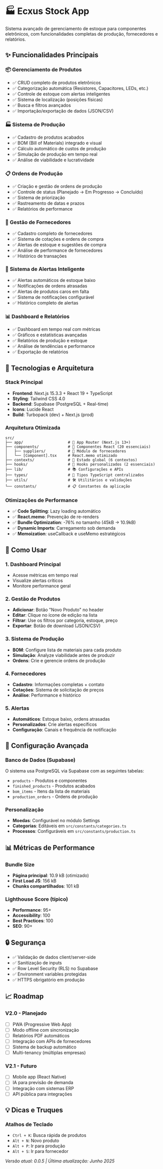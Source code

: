 # 🏭 Ecxus Stock App

Sistema avançado de gerenciamento de estoque para componentes eletrônicos, com funcionalidades completas de produção, fornecedores e relatórios.

## ✨ Funcionalidades Principais

### 📦 **Gerenciamento de Produtos**
- ✅ CRUD completo de produtos eletrônicos
- ✅ Categorização automática (Resistores, Capacitores, LEDs, etc.)
- ✅ Controle de estoque com alertas inteligentes
- ✅ Sistema de localização (posições físicas)
- ✅ Busca e filtros avançados
- ✅ Importação/exportação de dados (JSON/CSV)

### 🏭 **Sistema de Produção**
- ✅ Cadastro de produtos acabados
- ✅ BOM (Bill of Materials) integrado e visual
- ✅ Cálculo automático de custos de produção
- ✅ Simulação de produção em tempo real
- ✅ Análise de viabilidade e lucratividade

### 📋 **Ordens de Produção**
- ✅ Criação e gestão de ordens de produção
- ✅ Controle de status (Planejado → Em Progresso → Concluído)
- ✅ Sistema de priorização
- ✅ Rastreamento de datas e prazos
- ✅ Relatórios de performance

### 🤝 **Gestão de Fornecedores**
- ✅ Cadastro completo de fornecedores
- ✅ Sistema de cotações e ordens de compra
- ✅ Alertas de estoque e sugestões de compra
- ✅ Análise de performance de fornecedores
- ✅ Histórico de transações

### 🚨 **Sistema de Alertas Inteligente**
- ✅ Alertas automáticos de estoque baixo
- ✅ Notificações de ordens atrasadas
- ✅ Alertas de produtos caros em falta
- ✅ Sistema de notificações configurável
- ✅ Histórico completo de alertas

### 📊 **Dashboard e Relatórios**
- ✅ Dashboard em tempo real com métricas
- ✅ Gráficos e estatísticas avançadas
- ✅ Relatórios de produção e estoque
- ✅ Análise de tendências e performance
- ✅ Exportação de relatórios

## 🚀 Tecnologias e Arquitetura

### **Stack Principal**
- **Frontend**: Next.js 15.3.3 + React 19 + TypeScript
- **Styling**: Tailwind CSS 4.0
- **Backend**: Supabase (PostgreSQL + Real-time)
- **Icons**: Lucide React
- **Build**: Turbopack (dev) + Next.js (prod)

### **Arquitetura Otimizada**
```
src/
├── app/                    # 📱 App Router (Next.js 13+)
├── components/             # 🧩 Componentes React (20 essenciais)
│   ├── suppliers/          # 🤝 Módulo de fornecedores
│   └── [Component].tsx     # React.memo otimizado
├── contexts/               # 🔄 Estado global (6 contextos)
├── hooks/                  # 🎣 Hooks personalizados (2 essenciais)
├── lib/                    # 📚 Configurações e APIs
├── types/                  # 📝 Tipos TypeScript centralizados
├── utils/                  # 🛠️ Utilitários e validações
└── constants/              # 📋 Constantes da aplicação
```

### **Otimizações de Performance**
- ✅ **Code Splitting**: Lazy loading automático
- ✅ **React.memo**: Prevenção de re-renders
- ✅ **Bundle Optimization**: -76% no tamanho (45kB → 10.9kB)
- ✅ **Dynamic Imports**: Carregamento sob demanda
- ✅ **Memoization**: useCallback e useMemo estratégicos

## 📱 Como Usar

### **1. Dashboard Principal**
- Acesse métricas em tempo real
- Visualize alertas críticos
- Monitore performance geral

### **2. Gestão de Produtos**
- **Adicionar**: Botão "Novo Produto" no header
- **Editar**: Clique no ícone de edição na lista
- **Filtrar**: Use os filtros por categoria, estoque, preço
- **Exportar**: Botão de download (JSON/CSV)

### **3. Sistema de Produção**
- **BOM**: Configure lista de materiais para cada produto
- **Simulação**: Analyze viabilidade antes de produzir
- **Ordens**: Crie e gerencie ordens de produção

### **4. Fornecedores**
- **Cadastro**: Informações completas + contato
- **Cotações**: Sistema de solicitação de preços
- **Análise**: Performance e histórico

### **5. Alertas**
- **Automáticos**: Estoque baixo, ordens atrasadas
- **Personalizados**: Crie alertas específicos
- **Configuração**: Canais e frequência de notificação

## 🔧 Configuração Avançada

### **Banco de Dados (Supabase)**
O sistema usa PostgreSQL via Supabase com as seguintes tabelas:
- `products` - Produtos e componentes
- `finished_products` - Produtos acabados
- `bom_items` - Itens da lista de materiais
- `production_orders` - Ordens de produção

### **Personalização**
- **Moedas**: Configurável no módulo Settings
- **Categorias**: Editáveis em `src/constants/categories.ts`
- **Processos**: Configuráveis em `src/constants/production.ts`

## 📊 Métricas de Performance

### **Bundle Size**
- **Página principal**: 10.9 kB (otimizado)
- **First Load JS**: 156 kB
- **Chunks compartilhados**: 101 kB

### **Lighthouse Score** (típico)
- **Performance**: 95+
- **Accessibility**: 100
- **Best Practices**: 100
- **SEO**: 90+

## 🔒 Segurança

- ✅ Validação de dados client/server-side
- ✅ Sanitização de inputs
- ✅ Row Level Security (RLS) no Supabase
- ✅ Environment variables protegidas
- ✅ HTTPS obrigatório em produção

## 📈 Roadmap

### **V2.0 - Planejado**
- [ ] PWA (Progressive Web App)
- [ ] Modo offline com sincronização
- [ ] Relatórios PDF automáticos
- [ ] Integração com APIs de fornecedores
- [ ] Sistema de backup automático
- [ ] Multi-tenancy (múltiplas empresas)

### **V2.1 - Futuro**
- [ ] Mobile app (React Native)
- [ ] IA para previsão de demanda
- [ ] Integração com sistemas ERP
- [ ] API pública para integrações

## 💡 Dicas e Truques

### **Atalhos de Teclado**
- `Ctrl + K`: Busca rápida de produtos
- `Alt + N`: Novo produto
- `Alt + P`: Ir para produção
- `Alt + S`: Ir para fornecedor

*Versão atual: 0.0.5 | Última atualização: Junho 2025*

